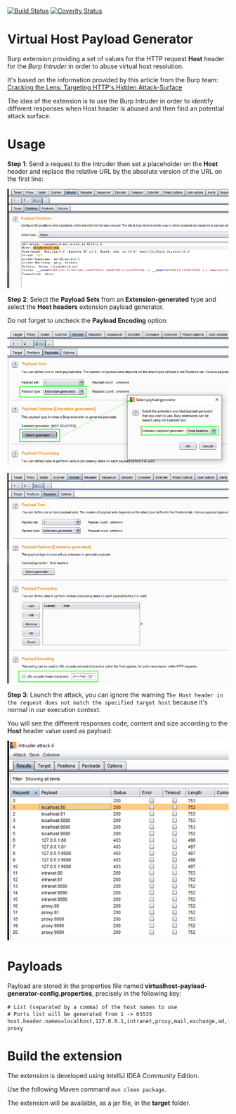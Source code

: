 [![Build Status](https://travis-ci.org/righettod/virtualhost-payload-generator.svg?branch=master)](https://travis-ci.org/righettod/virtualhost-payload-generator)
[![Coverity Status](https://scan.coverity.com/projects/13781/badge.svg)](https://scan.coverity.com/projects/righettod-virtualhost-payload-generator)

# Virtual Host Payload Generator

Burp extension providing a set of values for the HTTP request **Host** header for the *Burp Intruder* in order to abuse virtual host resolution.

It's based on the information provided by this article from the Burp team: [Cracking the Lens: Targeting HTTP's Hidden Attack-Surface ](http://blog.portswigger.net/2017/07/cracking-lens-targeting-https-hidden.html)

The idea of the extension is to use the Burp Intruder in order to identify different responses when Host header is abused and then find an potential attack surface.

# Usage

**Step 1**: Send a request to the Intruder then set a placeholder on the **Host** header and replace the relative URL by the absolute version of the URL on the first line:

![Step1](tuto1.png)

**Step 2**: Select the **Payload Sets** from an **Extension-generated** type and select the **Host headers** extension payload generator.

Do not forget to uncheck the **Payload Encoding** option:

![Step2](tuto2.png)

![Step3](tuto3.png)

**Step 3**: Launch the attack, you can ignore the warning `The Host header in the request does not match the specified target host` because it's normal in our execution context.

You will see the different responses code, content and size according to the **Host** header value used as payload:

![Step4](tuto4.png)

# Payloads

Payload are stored in the properties file named **virtualhost-payload-generator-config.properties**, precisely in the following key:

```
# List (separated by a comma) of the host names to use
# Ports list will be generated from 1 -> 65535
host.header.names=localhost,127.0.0.1,intranet,proxy,mail,exchange,ad,fw,reverse-proxy
```

# Build the extension

The extension is developed using IntelliJ IDEA Community Edition.

Use the following Maven command `mvn clean package`.

The extension will be available, as a jar file, in the **target** folder.
